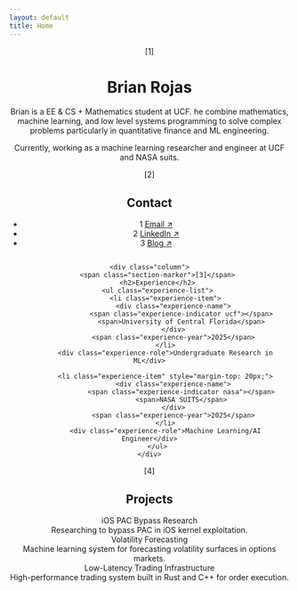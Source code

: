 ```yaml
---
layout: default
title: Home
---
```


<header class="page-header">
    <span class="page-marker">[1]</span>
    <h1>Brian Rojas</h1>
    <p class="intro"> Brian is a EE & CS + Mathematics student at UCF. he combine mathematics, machine learning, and low level systems programming to solve complex problems particularly in quantitative finance and ML engineering.
    <p class="currently">Currently, working as a machine learning researcher and engineer at UCF and NASA suits.</p>

<div class="two-column">
    <div class="column">
        <span class="section-marker">[2]</span>
        <h2>Contact</h2>
        <ul class="contact-list">
            <li class="contact-item">
                <span class="item-number">1</span>
                <a href="mailto:brianroj@pm.me">Email <span class="arrow">↗</span></a>
            </li>
            <li class="contact-item">
                <span class="item-number">2</span>
                <a href="https://www.linkedin.com/in/brian-rojas-9b0b5237a" target="_blank">LinkedIn <span class="arrow">↗</span></a>
            </li>
            <li class="contact-item">
                <span class="item-number">3</span>
                <a href="/blog">Blog <span class="arrow">↗</span></a>
            </li>
        </ul>
    </div>

    <div class="column">
        <span class="section-marker">[3]</span>
        <h2>Experience</h2>
        <ul class="experience-list">
            <li class="experience-item">
                <div class="experience-name">
                    <span class="experience-indicator ucf"></span>
                    <span>University of Central Florida</span>
                </div>
                <span class="experience-year">2025</span>
            </li>
            <div class="experience-role">Undergraduate Research in ML</div>
            
            <li class="experience-item" style="margin-top: 20px;">
                <div class="experience-name">
                    <span class="experience-indicator nasa"></span>
                    <span>NASA SUITS</span>
                </div>
                <span class="experience-year">2025</span>
            </li>
            <div class="experience-role">Machine Learning/AI Engineer</div>
        </ul>
    </div>
</div>

<section class="projects-section">
    <span class="section-marker">[4]</span>
    <h2>Projects</h2>
    <div class="project-item">
        <div class="project-title">iOS PAC Bypass Research</div>
        <div class="project-description">Researching to bypass PAC in iOS kernel exploitation.</div>
    </div>
    <div class="project-item">
        <div class="project-title">Volatility Forecasting</div>
        <div class="project-description">Machine learning system for forecasting volatility surfaces in options markets.</div>
    </div>
    <div class="project-item">
        <div class="project-title">Low-Latency Trading Infrastructure</div>
        <div class="project-description">High-performance trading system built in Rust and C++ for order execution.</div>
    </div>
</section>
